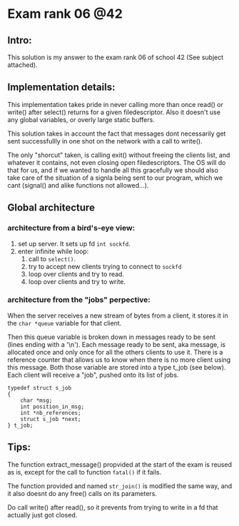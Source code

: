 # Exam rank 06 @42

## Intro:
This solution is my answer to the exam rank 06 of school 42 (See subject
attached).

## Implementation details:
This implementation takes pride in never calling more than once read() or
write() after select() returns for a given filedescriptor. Also it doesn't use
any global variables, or overly large static buffers.

This solution takes in account the fact that messages dont necessarily get sent
successfullly in one shot on the network with a call to write().

The only "shorcut" taken, is calling exit() without freeing the clients list,
and whatever it contains, not even closing open filedescriptors. The OS will
do that for us, and if we wanted to handle all this gracefully we should also
take care of the situation of a signla being sent to our program, which we cant
(signal() and alike functions not allowed...).

## Global architecture

### architecture from a bird's-eye view:

1. set up server. It sets up fd ```int sockfd```.
2. enter infinite while loop:
	1. call to ```select()```.
	2. try to accept new clients trying to connect to ```sockfd```
	3. loop over clients and try to read.
	4. loop over clients and try to write.

### architecture from the "jobs" perpective:

When the server receives a new stream of bytes from a client, it stores it in
the ```char *queue``` variable for that client.

Then this queue variable is broken down in messages ready to be sent (lines
ending with a '\n'). Each  message ready to be sent, aka message, is allocated
once and only once for all the others clients to use it. There is a reference
counter that allows us to know when there is no more client using this message.
Both those variable are stored into a type t_job (see below). Each client will
receive a "job", pushed onto its list of jobs.

```
typedef struct s_job
{
	char *msg;
	int position_in_msg;
	int *nb_references;
	struct s_job *next;
} t_job;
```

## Tips:

The function extract_message() propvided at the start of the exam is reused as
is, except for the call to function ```fatal()``` if it fails.

The function provided and named ```str_join()``` is modified the same way, and
it also doesnt do any free() calls on its parameters.

Do call write() after read(), so it prevents from trying to write in a fd that
actually just got closed.
